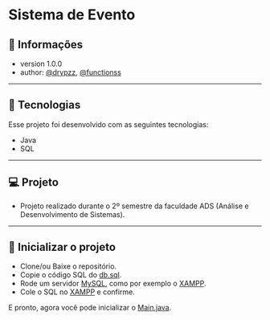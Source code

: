 # Sistema de Evento

## 📰 Informações

- version 1.0.0
- author: [@drypzz](https://github.com/drypzz), [@functionss](https://github.com/function404)

---

## 🚀 Tecnologias

Esse projeto foi desenvolvido com as seguintes tecnologias:

- Java
- SQL

---

## 💻 Projeto

- Projeto realizado durante o 2º semestre da faculdade ADS (Análise e Desenvolvimento de Sistemas).

---

## 📌 Inicializar o projeto

- Clone/ou Baixe o repositório.
- Copie o código SQL do [db.sql](https://github.com/drypzz/eventSystem/blob/master/db.sql).
- Rode um servidor [MySQL](https://www.mysql.com), como por exemplo o [XAMPP](https://www.apachefriends.org/pt_br/index.html).
- Cole o SQL no [XAMPP](https://www.apachefriends.org/pt_br/index.html) e confirme.

E pronto, agora você pode inicializar o [Main.java](https://github.com/drypzz/eventSystem/blob/master/db.sql).
